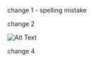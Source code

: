change 1 - spelling mistake

change 2

![Alt Text](https://media.giphy.com/media/vFKqnCdLPNOKc/giphy.gif)

change 4
